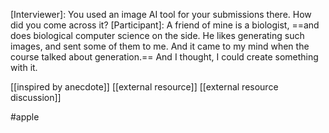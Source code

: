 [Interviewer]: You used an image AI tool for your submissions there. How did you come across it? 
[Participant]: A friend of mine is a biologist, ==and does biological computer science on the side. He likes generating such images, and sent some of them to me. And it came to my mind when the course talked about generation.== And I thought, I could create something with it. 

[[inspired by anecdote]]
[[external resource]]
[[external resource discussion]]

#apple